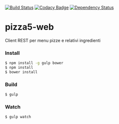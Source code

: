 [![Build Status](https://travis-ci.org/AdvancedBusinessSolutions/pizza5-web.svg?branch=master)](https://travis-ci.org/AdvancedBusinessSolutions/pizza5-web)
[![Codacy Badge](https://api.codacy.com/project/badge/grade/f7c5b5fca600436d9b2ca13a0615df51)](https://www.codacy.com/app/gianluca-aiello/pizza5-web)
[![Dependency Status](https://www.versioneye.com/user/projects/57052742fcd19a00415b04bd/badge.svg?style=flat)](https://www.versioneye.com/user/projects/57052742fcd19a00415b04bd)

# pizza5-web
Client REST per menu pizze e relativi ingredienti

### Install
```sh
$ npm install -g gulp bower
$ npm install 
$ bower install
```

### Build
```sh
$ gulp
```
### Watch

```sh
$ gulp watch
```
